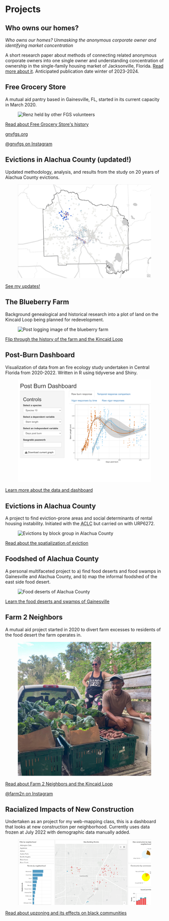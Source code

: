 # Projects

## Who owns our homes?

*Who owns our homes? Unmasking the anonymous corporate owner and identifying market concentration*

A short research paper about methods of connecting related anonymous corporate owners into one single owner and understanding concentration of ownership in the single-family housing market of Jacksonville, Florida. [Read more about it](/projects/who-owns-our-homes.html). Anticipated publication date winter of 2023-2024.

## Free Grocery Store

A mutual aid pantry based in Gainesville, FL, started in its current capacity in March 2020.

<figure>
<img src="/media/renz-fgs.jpg" alt="Renz held by other FGS volunteers" loading=lazy>
</figure>

[Read about Free Grocery Store's history](/projects/fgs.html)

[gnvfgs.org](https://gnvfgs.org)

[@gnvfgs on Instagram](https://instagram.com/gnvfgs)

## Evictions in Alachua County (updated!)

Updated methodology, analysis, and results from the study on 20 years of Alachua County evictions.

<figure>
<img src="/media/ac-evictions-dec2022/ClusterOutlier_Preview.png" loading=lazy>
</figure>

[See my updates!](/projects/ac-evictions-dec2022.html)

## The Blueberry Farm

Background genealogical and historical research into a plot of land on the Kincaid Loop being planned for redevelopment.

<figure>
<img src="/media/kincaid/GoogleEarth_BlueberryFarm_PostLoggingComposite.png" alt="Post logging image of the blueberry farm" loading=lazy>
</figure>

[Flip through the history of the farm and the Kincaid Loop](/projects/kincaid.html)

## Post-Burn Dashboard

Visualization of data from an fire ecology study undertaken in Central Florida from 2020-2022. Written in R using tidyverse and Shiny.

<figure>
<img src="/media/postburn-dashboard-screenshot.png" alt="Screenshot of post-burn dashboard depicting stem length comparisons" loading=lazy>
</figure>

[Learn more about the data and dashboard](/projects/postburn.html)

## Evictions in Alachua County

A project to find eviction-prone areas and social determinants of rental housing instability. Initiated with the <abbr title="Alachua County Labor Coalition">ACLC</abbr> but carried on with URP6272.

<figure>
<img src="/media/evictions-bg.png" alt="Evictions by block group in Alachua County" loading=lazy>
</figure>

[Read about the spatialization of eviction](/projects/ac-evictions.html)

## Foodshed of Alachua County

A personal multifaceted project to a) find food deserts and food swamps in Gainesville and Alachua County, and b) map the informal foodshed of the east side food desert.

<figure>
<img src="/media/alachua_food-deserts.png" alt="Food deserts of Alachua County" loading=lazy>
</figure>

[Learn the food deserts and swamps of Gainesville](/projects/ac-foodshed.html)

## Farm 2 Neighbors

A mutual aid project started in 2020 to divert farm excesses to residents of the food desert the farm operates in.

<figure>
<img src="/media/renz-brackin-f2n.jpg" alt="Renz and Brackin on the Farm 2 Neighbors truck" loading=lazy>
</figure>

[Read about Farm 2 Neighbors and the Kincaid Loop](/projects/f2n.html)

[@farm2n on Instagram](https://instagram.com/farm2n)

## Racialized Impacts of New Construction

Undertaken as an project for my web-mapping class, this is a dashboard that looks at new construction per neighborhood. Currently uses data frozen at July 2022 with demographic data manually added.

<figure>
<img src="/media/gnv-construx-dashboard-screenshot.png" alt="Screenshot of Gainesville construction dashboard." loading="lazy">
</figure>

[Read about upzoning and its effects on black communities](/projects/gnv-construx.html)

